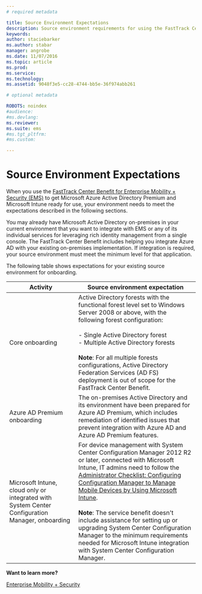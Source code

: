 ```yaml
---
# required metadata

title: Source Environment Expectations
description: Source environment requirements for using the FastTrack Center Benefit
keywords:
author: staciebarker
ms.author: stabar
manager: angrobe
ms.date: 11/07/2016
ms.topic: article
ms.prod:
ms.service:
ms.technology:
ms.assetid: 9048f3e5-cc28-4744-bb5e-36f974abb261

# optional metadata

ROBOTS: noindex
#audience:
#ms.devlang:
ms.reviewer:
ms.suite: ems
#ms.tgt_pltfrm:
#ms.custom:

---
```



# Source Environment Expectations
When you use the [FastTrack Center Benefit for Enterprise Mobility + Security (EMS)](fasttrack-center-benefit-for-enterprise-mobility-suite-ems.md) to get Microsoft Azure Active Directory Premium and Microsoft Intune ready for use, your environment needs to meet the expectations described in the following sections.

You may already have Microsoft Active Directory on-premises in your current environment that you want to integrate with EMS or any of its individual services for leveraging rich identity management from a single console. The FastTrack Center Benefit includes helping you integrate Azure AD with your existing on-premises implementation. If integration is required, your source environment must meet the minimum level for that application.

The following table shows expectations for your existing source environment for onboarding.

|Activity|Source environment expectation|
|------------|----------------------------------|
|Core onboarding|Active Directory forests with the functional forest level set to Windows Server 2008 or above, with the following forest configuration:<br /><br />-   Single Active Directory forest<br />-   Multiple Active Directory forests </br></br>**Note**: For all multiple forests configurations, Active Directory Federation Services (AD FS) deployment is out of scope for the FastTrack Center Benefit.|
|Azure AD Premium onboarding|The on-premises Active Directory and its environment have been prepared for Azure AD Premium, which includes remediation of identified issues that prevent integration with Azure AD and Azure AD Premium features.|
|Microsoft Intune, cloud only or integrated with System Center Configuration Manager, onboarding|For device management with System Center Configuration Manager 2012 R2 or later, connected with Microsoft Intune, IT admins need to follow the [Administrator Checklist: Configuring Configuration Manager to Manage Mobile Devices by Using Microsoft Intune](https://technet.microsoft.com/library/jj943763.aspx).</br></br> **Note**: The service benefit doesn't include assistance for setting up or upgrading System Center Configuration Manager to the minimum requirements needed for Microsoft Intune integration with System Center Configuration Manager.|

**Want to learn more?**

[Enterprise Mobility + Security](https://www.microsoft.com/en-us/cloud-platform/enterprise-mobility)
